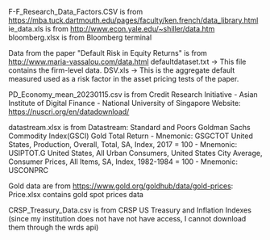 F-F_Research_Data_Factors.CSV is from https://mba.tuck.dartmouth.edu/pages/faculty/ken.french/data_library.html
ie_data.xls is from http://www.econ.yale.edu/~shiller/data.htm
bloomberg.xlsx is from Bloomberg terminal

Data from the paper "Default Risk in Equity Returns" is from http://www.maria-vassalou.com/data.html
    defaultdataset.txt -> This file contains the firm-level data. 
    DSV.xls -> This is the aggregate default measured used as a risk factor in the asset pricing tests of the paper.

PD_Economy_mean_20230115.csv is from Credit Research Initiative - Asian Institute of Digital Finance - National University of Singapore
    Website: https://nuscri.org/en/datadownload/ 

datastream.xlsx is from Datastream:
    Standard and Poors Goldman Sachs Commodity Index(GSCI) Gold Total Return - Mnemonic: GSGCTOT
    United States, Production, Overall, Total, SA, Index, 2017 = 100 - Mnemonic: USIPTOT.G
    United States, All Urban Consumers, United States City Average, Consumer Prices, All Items, SA, Index, 1982-1984 = 100 - Mnemonic: USCONPRC

Gold data are from https://www.gold.org/goldhub/data/gold-prices:
  Price.xlsx contains gold spot prices data

CRSP_Treasury_Data.csv is from CRSP US Treasury and Inflation Indexes (since my institution does not have not have access, I cannot download them through the wrds api)